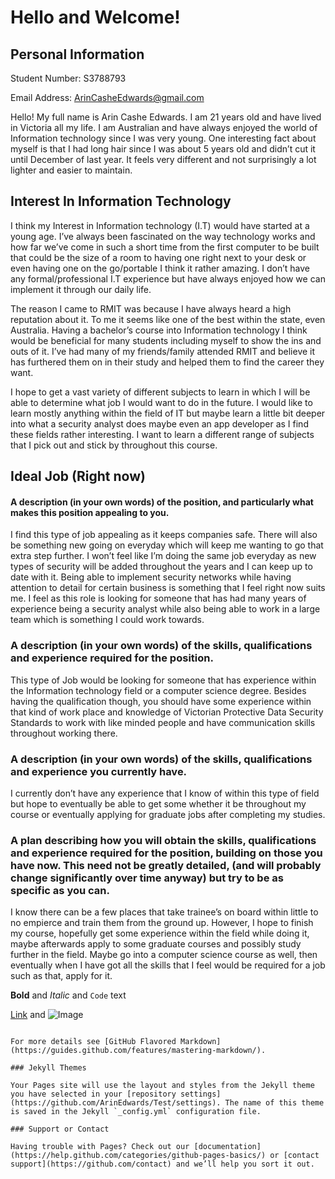 # Hello and Welcome!

## Personal Information

Student Number: S3788793

Email Address: ArinCasheEdwards@gmail.com

Hello! My full name is Arin Cashe Edwards. I am 21 years old and have lived in Victoria all my life. I am Australian and have always enjoyed the world of Information technology since I was very young. One interesting fact about myself is that I had long hair since I was about 5 years old and didn’t cut it until December of last year. It feels very different and not surprisingly a lot lighter and easier to maintain.

## Interest In Information Technology

I think my Interest in Information technology (I.T) would have started at a young age. I’ve always been fascinated on the way technology works and how far we’ve come in such a short time from the first computer to be built that could be the size of a room to having one right next to your desk or even having one on the go/portable I think it rather amazing. I don’t have any formal/professional I.T experience but have always enjoyed how we can implement it through our daily life.

The reason I came to RMIT was because I have always heard a high reputation about it. To me it seems like one of the best within the state, even Australia. Having a bachelor’s course into Information technology I think would be beneficial for many students including myself to show the ins and outs of it. I’ve had many of my friends/family attended RMIT and believe it has furthered them on in their study and helped them to find the career they want.

I hope to get a vast variety of different subjects to learn in which I will be able to determine what job I would want to do in the future. I would like to learn mostly anything within the field of IT but maybe learn a little bit deeper into what a security analyst does maybe even an app developer as I find these fields rather interesting. I want to learn a different range of subjects that I pick out and stick by throughout this course.

## Ideal Job (Right now)

#### A description (in your own words) of the position, and particularly what makes this position appealing to you.
I find this type of job appealing as it keeps companies safe. There will also be something new going on everyday which will keep me wanting to go that extra step further. I won’t feel like I’m doing the same job everyday as new types of security will be added throughout the years and I can keep up to date with it. Being able to implement security networks while having attention to detail for certain business is something that I feel right now suits me. I feel as this role is looking for someone that has had many years of experience being a security analyst while also being able to work in a large team which is something I could work towards.

### A description (in your own words) of the skills, qualifications and experience required for the position.
This type of Job would be looking for someone that has experience within the Information technology field or a computer science degree. Besides having the qualification though, you should have some experience within that kind of work place and knowledge of Victorian Protective Data Security Standards to work with like minded people and have communication skills throughout working there.

### A description (in your own words) of the skills, qualifications and experience you currently have.
I currently don’t have any experience that I know of within this type of field but hope to eventually be able to get some whether it be throughout my course or eventually applying for graduate jobs after completing my studies.

### A plan describing how you will obtain the skills, qualifications and experience required for the position, building on those you have now. This need not be greatly detailed, (and will probably change significantly over time anyway) but try to be as specific as you can.
I know there can be a few places that take trainee’s on board within little to no empierce and train them from the ground up. However, I hope to finish my course, hopefully get some experience within the field while doing it, maybe afterwards apply to some graduate courses and possibly study further in the field. Maybe go into a computer science course as well, then eventually when I have got all the skills that I feel would be required for a job such as that, apply for it.


**Bold** and _Italic_ and `Code` text

[Link](url) and ![Image](src)
```

For more details see [GitHub Flavored Markdown](https://guides.github.com/features/mastering-markdown/).

### Jekyll Themes

Your Pages site will use the layout and styles from the Jekyll theme you have selected in your [repository settings](https://github.com/ArinEdwards/Test/settings). The name of this theme is saved in the Jekyll `_config.yml` configuration file.

### Support or Contact

Having trouble with Pages? Check out our [documentation](https://help.github.com/categories/github-pages-basics/) or [contact support](https://github.com/contact) and we’ll help you sort it out.
